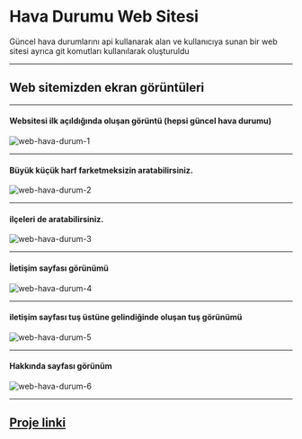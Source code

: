 # Hava Durumu Web Sitesi
 Güncel hava durumlarını api kullanarak alan ve kullanıcıya sunan bir web sitesi
 ayrıca git komutları kullanılarak oluşturuldu

 ----
## Web sitemizden ekran görüntüleri
----
#### Websitesi ilk açıldığında oluşan görüntü (hepsi güncel hava durumu)
![web-hava-durum-1](https://github.com/NumaIYI/Hava-Durumu-Web-Sitesi/assets/128406291/4ef3f59b-e0a8-4ee6-bad6-fcf95e33e272)

----
#### Büyük küçük harf farketmeksizin aratabilirsiniz.
![web-hava-durum-2](https://github.com/NumaIYI/Hava-Durumu-Web-Sitesi/assets/128406291/4a2ee854-6c82-4c61-8fac-7e8fd4c491a9)

----
#### ilçeleri de aratabilirsiniz.
![web-hava-durum-3](https://github.com/NumaIYI/Hava-Durumu-Web-Sitesi/assets/128406291/2da5e76e-b944-41d1-bf87-1a9452116b3c)

----
#### İletişim sayfası görünümü
![web-hava-durum-4](https://github.com/NumaIYI/Hava-Durumu-Web-Sitesi/assets/128406291/016f6927-f371-44b7-a219-512e65f8b2f4)

----
#### iletişim sayfası tuş üstüne gelindiğinde oluşan tuş görünümü
![web-hava-durum-5](https://github.com/NumaIYI/Hava-Durumu-Web-Sitesi/assets/128406291/5eddc6e3-20d5-4354-bb1f-5bde6d9030a3)

----
#### Hakkında sayfası görünüm
![web-hava-durum-6](https://github.com/NumaIYI/Hava-Durumu-Web-Sitesi/assets/128406291/7f149205-4f58-4cb4-b21d-9b0043a65c8a)

----

## [Proje linki](https://github.com/NumaIYI/Hava-Durumu-Web-Sitesi)
